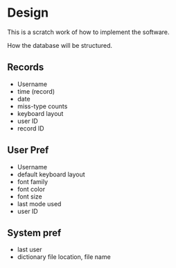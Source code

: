 Design
======

This is a scratch work of how to implement the software.

How the database will be structured.  

Records
-------
* Username
* time (record)
* date
* miss-type counts
* keyboard layout
* user ID
* record ID

User Pref
---------
* Username
* default keyboard layout
* font family
* font color
* font size
* last mode used
* user ID

System pref
-----------
* last user
* dictionary file location, file name
